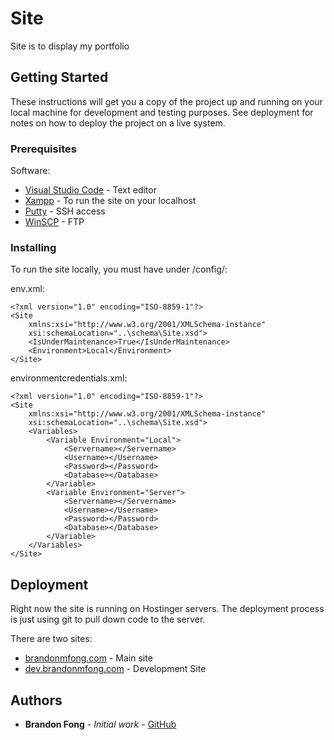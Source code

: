 # Site

Site is to display my portfolio

## Getting Started

These instructions will get you a copy of the project up and running on your local machine for development and testing purposes. See deployment for notes on how to deploy the project on a live system.

### Prerequisites

Software:
* [Visual Studio Code](https://code.visualstudio.com/) - Text editor 
* [Xampp](https://www.apachefriends.org/index.html) - To run the site on your localhost
* [Putty](https://www.putty.org/) - SSH access
* [WinSCP](https://winscp.net/eng/download.php) - FTP

### Installing

To run the site locally, you must have under /config/:

env.xml:
```
<?xml version="1.0" encoding="ISO-8859-1"?>
<Site 
    xmlns:xsi="http://www.w3.org/2001/XMLSchema-instance" 
    xsi:schemaLocation="..\schema\Site.xsd">
    <IsUnderMaintenance>True</IsUnderMaintenance>
    <Environment>Local</Environment>
</Site>
```

environmentcredentials.xml:

```
<?xml version="1.0" encoding="ISO-8859-1"?>
<Site 
    xmlns:xsi="http://www.w3.org/2001/XMLSchema-instance" 
    xsi:schemaLocation="..\schema\Site.xsd">
    <Variables>
        <Variable Environment="Local">
            <Servername></Servername>
            <Username></Username>
            <Password></Password>
            <Database></Database>
        </Variable>
        <Variable Environment="Server">
            <Servername></Servername>
            <Username></Username>
            <Password></Password>
            <Database></Database>
        </Variable>
    </Variables>
</Site>
```

## Deployment

Right now the site is running on Hostinger servers.  The deployment process is just using git to pull down code to the server.

There are two sites:
* [brandonmfong.com](http://www.brandonmfong.com/) - Main site
* [dev.brandonmfong.com](http://dev.brandonmfong.com/) - Development Site

## Authors

* **Brandon Fong** - *Initial work* - [GitHub](https://github.com/BrandonMFong)

